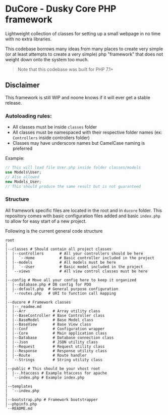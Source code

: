 # DuCore - Dusky Core PHP framework

Lightweight collection of classes for setting up a small webpage in no time with no extra libraries.

This codebase borrows many ideas from many places to create very simple (or at least attempts to create a very simple) php "framework" that does not weight down onto the system too much.

> Note that this codebase was built for PHP 7.1+

## Disclaimer

This framework is still WIP and noone knows if it will ever get a stable release.

### Autoloading rules:
+ All classes must be inside `classes` folder
+ All classes must be namespaced with their respective folder names (ex: `Controllers` inside controllers folder)
+ Classes may have underscore names but CamelCase naming is preferred

Example:
```php
// This will load file User.php inside folder classes/models
use Models\User;
// Also allowed
new Models_User;
// This should produce the same result but is not guaranteed
```

### Structure

All framework specific files are located in the root and in `ducore` folder.
This repository comes with basic configuration files added and basic `index.php` to allow for easy start of a new project.

Following is the current general code structure
```
root
|
|--classes # Should contain all project classes
|  |--controllers       # All your controllers should be here
|  |  `--Home           # Basic controller included in the project
|  |--models            # All models must be here
|  |  `--User           # Basic model included in the project
|  `--views             # All view control classes must be here
|
|--config # Move all your config here to keep it organized
|  |--database.php # DB config for PDO
|  |--default.php  # General purpose configuration
|  `--routes.php   # URI to function call mapping
|
|--ducore # Framework classes
|  |--_readme.md
|  |--Arr            # Array utility class
|  |--BaseController # Base Controller class
|  |--BaseModel      # Base Model class
|  |--BaseView       # Base View class
|  |--Conf           # Configuration wrapper
|  |--Core           # Main application class
|  |--Database       # Database connection class
|  |--Json           # JSON utility class
|  |--Request        # Request utility class
|  |--Response       # Response utility class
|  |--Route          # Route handler
|  `--Strings        # String utility class
|
|--public # This should be your vhost root
|  |--.htaccess # Example htaccess for apache
|  `--index.php # Example index.php
|
|--templates
|  `--index.php
|
|--bootstrap.php # Framework bootstrapper
|--phpinfo.php
`--README.md
```
